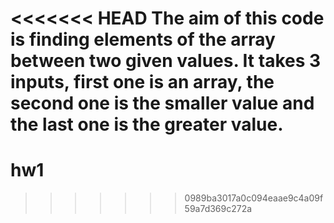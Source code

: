 <<<<<<< HEAD
The aim of this code is finding elements of the array between two given values.
It takes 3 inputs, first one is an array, the second one is the smaller value and the last one is the greater value.
=======
# hw1
>>>>>>> 0989ba3017a0c094eaae9c4a09f59a7d369c272a
